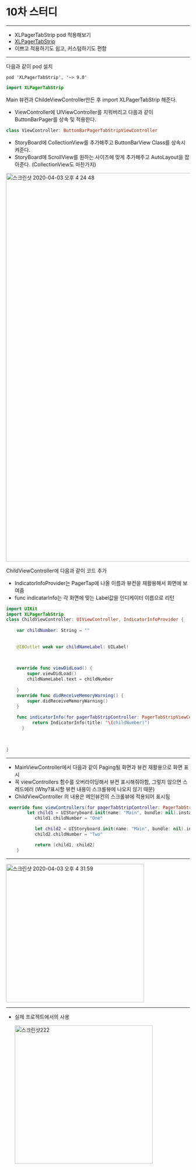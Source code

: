 # 10차 스터디
***

* XLPagerTabStrip pod 적용해보기
* [XLPagerTabStrip](https://github.com/xmartlabs/XLPagerTabStrip)
* 이쁘고 적용하기도 쉽고, 커스텀하기도 편함

***
다음과 같이 pod 설치

```
pod 'XLPagerTabStrip', '~> 9.0'
```

```swift
import XLPagerTabStrip
```

Main 뷰컨과 ChildeViewController만든 후 import XLPagerTabStrip 해준다.

* ViewController에  UIViewController를 지워버리고 다음과 같이 ButtonBarPager를 상속 및 적용한다.

```swift
class ViewController: ButtonBarPagerTabStripViewController
```

* StoryBoard에 CollectionView를 추가해주고 ButtonBarView Class를 상속시켜준다.
* StoryBoard에 ScrollView를 원하는 사이즈에 맞게 추가해주고 AutoLayout을 잡아준다. (CollectionView도 마찬가지)

<img width="1062" alt="스크린샷 2020-04-03 오후 4 24 48" src="https://user-images.githubusercontent.com/55793344/78335011-cad32b80-75c7-11ea-90e9-dfb72561a2aa.png">

ChildViewController에 다음과 같이 코드 추가

* IndicatorInfoProvider는 PagerTap에 나올 이름과 뷰컨을 재활용해서 화면에 보여줌
* func indicatarInfo는 각 화면에 맞는 Label값을 인디케이터 이름으로 리턴

```swift
import UIKit
import XLPagerTabStrip
class ChildViewController: UIViewController, IndicatorInfoProvider {
    
    var childNumber: String = ""
    
    
    @IBOutlet weak var childNameLabel: UILabel!
    
    

    override func viewDidLoad() {
        super.viewDidLoad()
        childNameLabel.text = childNumber
         
    }
    override func didReceiveMemoryWarning() {
        super.didReceiveMemoryWarning()
    }
    
    func indicatorInfo(for pagerTabStripController: PagerTabStripViewController) -> IndicatorInfo {
          return IndicatorInfo(title: "\(childNumber)")
      }
    

    
}
```

***

* MainViewController에서 다음과 같이 Paging될 화면과 뷰컨 재활용으로 화면 표시
* 꼭 viewControllers 함수를 오버라이딩해서 뷰컨 표시해줘야함, 그렇지 않으면 스레드에러 (Why?표시할 뷰컨 내용이 스크롤뷰에 나오지 않기 때문)
* ChildViewController 의 내용은 메인뷰컨의 스크롤뷰에 적용되어 표시됨

```swift
 override func viewControllers(for pagerTabStripController: PagerTabStripViewController) -> [UIViewController] {
        let child1 = UIStoryboard.init(name: "Main", bundle: nil).instantiateViewController(withIdentifier: "ChildVC") as! ChildViewController
           child1.childNumber = "One"

           let child2 = UIStoryboard.init(name: "Main", bundle: nil).instantiateViewController(withIdentifier: "ChildVC") as! ChildViewController
           child2.childNumber = "Two"

           return [child1, child2]
    }
```

***

<img width="378" alt="스크린샷 2020-04-03 오후 4 31 59" src="https://user-images.githubusercontent.com/55793344/78335491-aaf03780-75c8-11ea-94f1-9c5959fc367b.png">

***

* 실제 프로젝트에서의 사용

  <img width="378" alt="스크린샷222" src="https://user-images.githubusercontent.com/55793344/78335827-4f727980-75c9-11ea-8669-25f92cd22a70.png">

  

  
